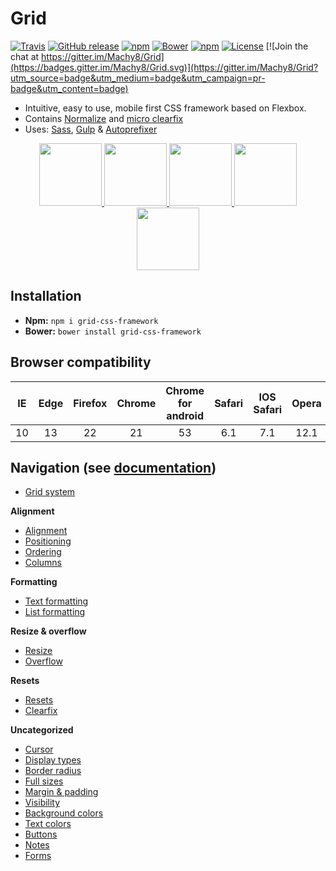 # Grid
[![Travis](https://travis-ci.org/Machy8/Grid.svg?branch=master)](https://travis-ci.org/Machy8/Grid)
[![GitHub release](https://img.shields.io/github/release/machy8/grid.svg)]()
[![npm](https://img.shields.io/npm/v/grid-css-framework.svg?maxAge=2592000)](https://www.npmjs.com/package/grid-css-framework)
[![Bower](https://img.shields.io/bower/v/grid-css-framework.svg?maxAge=2592000?style=plastic)](https://github.com/Machy8/Grid)
[![npm](https://img.shields.io/npm/dm/grid-css-framework.svg)]()
[![License](https://img.shields.io/badge/license-New%20BSD-blue.svg)](https://github.com/Machy8/Macdom/blob/master/license.md)
[![Join the chat at https://gitter.im/Machy8/Grid](https://badges.gitter.im/Machy8/Grid.svg)](https://gitter.im/Machy8/Grid?utm_source=badge&utm_medium=badge&utm_campaign=pr-badge&utm_content=badge)

- Intuitive, easy to use, mobile first CSS framework based on Flexbox.
- Contains [Normalize](https://github.com/necolas/normalize.css/blob/master/normalize.css) and [micro clearfix](http://nicolasgallagher.com/micro-clearfix-hack)
- Uses: [Sass](http://sass-lang.com), [Gulp](http://gulpjs.com) & [Autoprefixer](https://github.com/postcss/autoprefixer)

<p align="center">
  <a href="https://developer.mozilla.org/en-US/docs/Web/CSS/CSS3">
    <img src="http://www.myiconfinder.com/uploads/iconsets/128-128-8b61de4c84033266e15317a6eb9fda2d-css3.png" width="100" height="100">
  </a>
  <a href="https://github.com/postcss/autoprefixer"> 
    <img src="https://camo.githubusercontent.com/f265315f74ed08b94e473cd7f6f04c291e59a8e2/687474703a2f2f706f73746373732e6769746875622e696f2f6175746f70726566697865722f6c6f676f2e737667" width="100" height="100">
  </a>
  <a href="https://necolas.github.io/normalize.css">
    <img src="https://necolas.github.io/normalize.css/logo.svg" width="100" height="100">
  </a>
  <a href="http://gulpjs.com"> 
    <img src="http://pixxstudios.com/wp-content/uploads/2015/03/gulp-mygulpfile_s.png" width="100" height="100">
  </a>
  <a href="http://sass-lang.com">
    <img src="http://justdevign.com.au/wp-content/uploads/2014/08/SASS_Logo_128.png" width="100" height="100">
  </a>
</p>

## Installation

- **Npm:** ``npm i grid-css-framework``
- **Bower:** ``bower install grid-css-framework``

## Browser compatibility
| IE | Edge | Firefox | Chrome | Chrome for android | Safari | IOS Safari | Opera | Opera mini | Android browser |
|:--:|:----:|:-------:|:------:|:------------------:|:------:|:----------:|:-----:|:----------:|:---------------:|
|  10 |  13  |    22   |   21   |         53         |   6.1  |     7.1    |   12.1  |     All    |       4.4       |

## Navigation (see [documentation](https://github.com/Machy8/Grid/tree/master/docs))

- [Grid system](https://github.com/Machy8/Grid/blob/master/docs/grid-system.md)

**Alignment**
- [Alignment](https://github.com/Machy8/Grid/blob/master/docs/alignment.md)
- [Positioning](https://github.com/Machy8/Grid/blob/master/docs/positioning.md)
- [Ordering](https://github.com/Machy8/Grid/blob/master/docs/ordering.md)
- [Columns](https://github.com/Machy8/Grid/blob/master/docs/columns.md)

**Formatting**
- [Text formatting](https://github.com/Machy8/Grid/blob/master/docs/text-formatting.md)
- [List formatting](https://github.com/Machy8/Grid/blob/master/docs/list-formatting.md)

**Resize & overflow**
- [Resize](https://github.com/Machy8/Grid/blob/master/docs/resize.md)
- [Overflow](https://github.com/Machy8/Grid/blob/master/docs/overflow.md)

**Resets**
- [Resets](https://github.com/Machy8/Grid/blob/master/docs/resets.md)
- [Clearfix](https://github.com/Machy8/Grid/blob/master/docs/clearfix.md)

**Uncategorized**
- [Cursor](https://github.com/Machy8/Grid/blob/master/docs/cursor.md)
- [Display types](https://github.com/Machy8/Grid/blob/master/docs/display-types.md)
- [Border radius](https://github.com/Machy8/Grid/blob/master/docs/border-radius.md)
- [Full sizes](https://github.com/Machy8/Grid/blob/master/docs/full-sizes.md)
- [Margin & padding](https://github.com/Machy8/Grid/blob/master/docs/margin-padding.md)
- [Visibility](https://github.com/Machy8/Grid/blob/master/docs/visibility.md)
- [Background colors](https://github.com/Machy8/Grid/blob/master/docs/background-colors.md)
- [Text colors](https://github.com/Machy8/Grid/blob/master/docs/text-color.md)
- [Buttons](https://github.com/Machy8/Grid/blob/master/docs/buttons.md)
- [Notes](https://github.com/Machy8/Grid/blob/master/docs/notes.md)
- [Forms](https://github.com/Machy8/Grid/blob/master/docs/forms.md)
